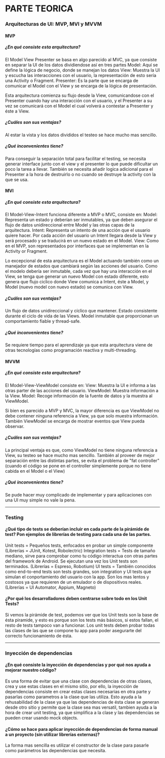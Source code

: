 # PARTE TEORICA

### Arquitecturas de UI: MVP, MVI y MVVM

#### MVP

##### ¿En qué consiste esta arquitectura?
El Model View Presenter se basa en algo parecido al MVC, ya que consiste en separar la UI de los datos dividiendose así en tres partes
Model: Aquí se define la lógica de negocio, donde se manejan los datos
View: Muestra la UI y escucha las interacciones con el usuario, la representación de esto sería una Activity o Fragment.
Presenter: Es la parte que se encarga de comunicar el Model con el View y se encarga de la lógica de presentación.

Esta arquitectura comienza su flujo desde la View, comunicandose con el Presenter cuando hay una interacción con el usuario, y el Presenter a su vez se
comunicará con el Model el cual volverá a contestar a Presenter y éste a View. 

##### ¿Cuáles son sus ventajas?
Al estar la vista y los datos divididos el testeo se hace mucho mas sencillo.


##### ¿Qué inconvenientes tiene?
Para conseguir la separación total para facilitar el testing, se necesita generar interface junto con el view y el presenter
lo que puede dificultar un poco la tarea a llevar.
También se necesita añadir logica adicional para el Presenter a la hora de destruirlo o no cuando se destruye la activity con la que se usa.

#### MVI

##### ¿En qué consiste esta arquitectura?
El Model-View-Intent funciona diferente a MVP o MVC, consiste en:
Model: Representa un estado y deberían ser inmutables, ya que deben asegurar el flujo de datos unidireccional entre Model y las otras capas de la arquitectura.
Intent: Representa un intento de una acción que el usuario quiere hacer. Por cada acción del usuario un Intent llegara desde la View y 
será procesado y se traducirá en un nuevo estado en el Model.
View: Como en el MVP, son representados por interfaces que se implementan en la Activity or Fragment.

Lo excepcional de esta arquitectura es el Model actuando también como un manejador de estados que cambiará según las acciones del usuario.
Como el modelo debería ser inmutable, cada vez que hay una interacción en el View, se tenga que generar un nuevo Model con estado diferente,
esto genera que flujo ciclico donde View comunica a Intent, éste a Model, y Model (nuevo model con nuevo estado) se comunica
con View.

##### ¿Cuáles son sus ventajas?
Un flujo de datos unidireccional y cíclico que mantener.
Estado consistente durante el ciclo de vida de las Views.
Model inmutable que proporcionan un comportamiento fiable y thread-safe.


##### ¿Qué inconvenientes tiene?
Se requiere tiempo para el aprendizaje ya que esta arquitectura viene de otras tecnologías como programación reactiva y multi-threading.

#### MVVM

##### ¿En qué consiste esta arquitectura?
El Model-View-ViewModel consiste en:
View: Muestra la UI e informa a las otras parter de las acciones del usuario.
ViewModel: Muestra información a la View.
Model: Recoge información de la fuente de datos y la muestra al ViewModel.

Si bien es parecido a MVP y MVC, la mayor diferencia es que ViewModel no debe contener ninguna referencia a View, ya que 
solo muestra información. 
También ViewModel se encarga de mostrar eventos que View pueda observar.



##### ¿Cuáles son sus ventajas?
La principal ventaja es que, como ViewModel no tiene ninguna referencia a View, su testeo se hace mucho mas sencillo.
También al proveer de mejor separación entre las distintas partes, se evita el problema de "fat controller" (cuando el código se pone en el controller simplemente porque no tiene cabida en el Model o el View)

##### ¿Qué inconvenientes tiene?
Se pude hacer muy complicado de implementar y para aplicaciones con una UI muy simple no vale la pena.

---

### Testing

#### ¿Qué tipo de tests se deberían incluir en cada parte de la pirámide de test? Pon ejemplos de librerías de testing para cada una de las partes.
Unit tests = Pequeños tests, enfocados en probar un simple componente (Librerías = JUnit, Kotest, Robolectric)
Integration tests = Tests de tamaño mediano, sirve para comprobar como tu código interactua con otras partes del framework de Android. Se ejecutan
una vez los Unit tests son terminados. (Librerías = Espreso, Robotium)
UI tests = También conocidos como end-to-end tests son tests grandes, son integration y UI tests que simulan el conportamiento del usuario con la app. Son los mas lentos y costosos ya que requieren
de un emulador o de dispositivos reales. (Librerías = UI Automator, Appium, Magneto)



#### ¿Por qué los desarrolladores deben centrarse sobre todo en los Unit Tests?
Si vemos la pirámide de test, podemos ver que los Unit tests son la base de ésta piramide, y esto es porque son los tests más básicos, si estos fallan,
el resto de tests tampoco van a funcionar.
Los unit tests deben probar todas las clases de las que se compone tu app para poder asegurarte del correcto funcionamiento de ésta.

---

### Inyección de dependencias

#### ¿En qué consiste la inyección de dependencias y por qué nos ayuda a mejorar nuestro código?
Es una forma de evitar que una clase con dependencias de otras clases, crea y use estas clases en el mismo sitio, por ello, la inyección de dependencias
 consiste en crear estas clases necesarias en otra parte y pasarlas como parametros a la clase que las utiliza.
 Esto ayuda a la rehusabilidad de la clase ya que las dependencias de ésta clase se generan desde otro sitio y permite que la clase sea mas versatil,
 tambien ayuda a la hora de crear unit testing, ya que simplifica a la clase y las dependencias se pueden crear usando mock objects.

#### ¿Cómo se hace para aplicar inyección de dependencias de forma manual a un proyecto (sin utilizar librerías externas)?
La forma mas sencilla es utilizar el constructor de la clase para pasarle como parámetros las dependencias que necesita.